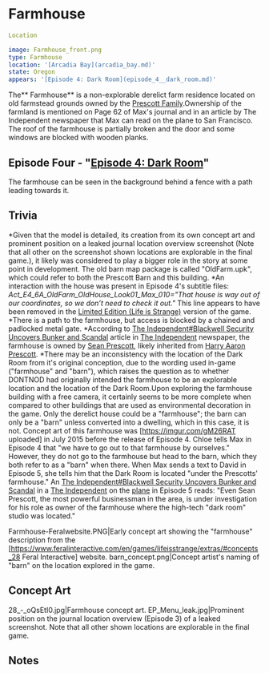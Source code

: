 #  Farmhouse 

```yaml
Location

image: Farmhouse_front.png
type: Farmhouse
location: '[Arcadia Bay](arcadia_bay.md)'
state: Oregon
appears: '[Episode 4: Dark Room](episode_4__dark_room.md)'
```

The** Farmhouse** is a non-explorable derelict farm residence located on old farmstead grounds owned by the [Prescott Family](prescott_family.md).Ownership of the farmland is mentioned on Page 62 of Max's journal and in an article by The Independent newspaper that Max can read on the plane to San Francisco. The roof of the farmhouse is partially broken and the door and some windows are blocked with wooden planks.

##  Episode Four - "[Episode 4: Dark Room](dark_room.md)" 
The farmhouse can be seen in the background behind a fence with a path leading towards it.

##  Trivia 
*Given that the model is detailed, its creation from its own concept art and prominent position on a leaked journal location overview screenshot (Note that all other on the screenshot shown locations are explorable in the final game.), it likely was considered to play a bigger role in the story at some point in development. The old barn map package is called "OldFarm.upk", which could refer to both the Prescott Barn and this building.
*An interaction with the house was present in Episode 4's subtitle files: *Act_E4_6A_OldFarm_OldHouse_Look01_Max_010="That house is way out of our coordinates, so we don’t need to check it out."* This line appears to have been removed in the [Limited Edition (Life is Strange)](limited_edition.md) version of the game.
*There is a path to the farmhouse, but access is blocked by a chained and padlocked metal gate.
*According to [The Independent#Blackwell Security Uncovers Bunker and Scandal](this.md) article in [The Independent](the_independent.md) newspaper, the farmhouse is owned by [Sean Prescott](sean_prescott.md), likely inherited from [Harry Aaron Prescott](harry_aaron_prescott.md).
*There may be an inconsistency with the location of the Dark Room from it's original conception, due to the wording used in-game ("farmhouse" and "barn"), which raises the question as to whether DONTNOD had originally intended the farmhouse to be an explorable location and the location of the Dark Room.Upon exploring the farmhouse building with a free camera, it certainly seems to be more complete when compared to other buildings that are used as environmental decoration in the game. Only the derelict house could be a "farmhouse"; the barn can only be a "barn" unless converted into a dwelling, which in this case, it is not. Concept art of this farmhouse was [https://imgur.com/gM26RAT uploaded] in July 2015 before the release of Episode 4. Chloe tells Max in Episode 4 that "we have to go out to that farmhouse by ourselves." However, they do not go to the farmhouse but head to the barn, which they both refer to as a "barn" when there. When Max sends a text to David in Episode 5, she tells him that the Dark Room is located "under the Prescotts’ farmhouse." An [The Independent#Blackwell Security Uncovers Bunker and Scandal](article.md) in a [The Independent](newspaper.md) on the [plane](plane.md) in Episode 5 reads: "Even Sean Prescott, the most powerful businessman in the area, is under investigation for his role as owner of the farmhouse where the high-tech "dark room" studio was located."

Farmhouse-Feralwebsite.PNG|Early concept art showing the "farmhouse" description from the [https://www.feralinteractive.com/en/games/lifeisstrange/extras/#concepts_28 Feral Interactive] website.
barn_concept.png|Concept artist's naming of "barn" on the location explored in the game.

##  Concept Art 

28_-_oQsEtI0.jpg|Farmhouse concept art.
EP_Menu_leak.jpg|Prominent position on the journal location overview (Episode 3) of a leaked screenshot. Note that all other shown locations are explorable in the final game.

##  Notes 

